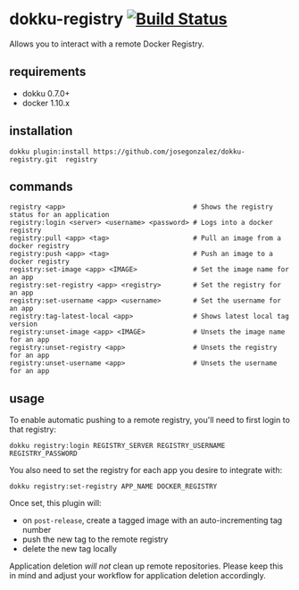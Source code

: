 # dokku-registry [![Build Status](https://travis-ci.org/josegonzalez/dokku-registry.svg?branch=master)](https://travis-ci.org/josegonzalez/dokku-registry)

Allows you to interact with a remote Docker Registry.

## requirements

- dokku 0.7.0+
- docker 1.10.x

## installation

```shell
dokku plugin:install https://github.com/josegonzalez/dokku-registry.git  registry
```

## commands

```shell
registry <app>                                # Shows the registry status for an application
registry:login <server> <username> <password> # Logs into a docker registry
registry:pull <app> <tag>                     # Pull an image from a docker registry
registry:push <app> <tag>                     # Push an image to a docker registry
registry:set-image <app> <IMAGE>              # Set the image name for an app
registry:set-registry <app> <registry>        # Set the registry for an app
registry:set-username <app> <username>        # Set the username for an app
registry:tag-latest-local <app>               # Shows latest local tag version
registry:unset-image <app> <IMAGE>            # Unsets the image name for an app
registry:unset-registry <app>                 # Unsets the registry for an app
registry:unset-username <app>                 # Unsets the username for an app
```

## usage

To enable automatic pushing to a remote registry, you'll need to first login to that registry:

```shell
dokku registry:login REGISTRY_SERVER REGISTRY_USERNAME REGISTRY_PASSWORD
```

You also need to set the registry for each app you desire to integrate with:

```shell
dokku registry:set-registry APP_NAME DOCKER_REGISTRY
```

Once set, this plugin will:

- on `post-release`, create a tagged image with an auto-incrementing tag number
- push the new tag to the remote registry
- delete the new tag locally

Application deletion *will not* clean up remote repositories. Please keep this in mind and adjust your workflow for application deletion accordingly.

